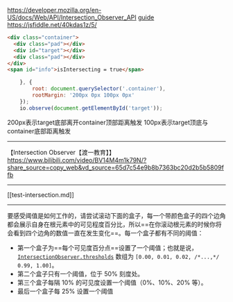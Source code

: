 https://developer.mozilla.org/en-US/docs/Web/API/Intersection_Observer_API
[guide](https://www.bilibili.com/video/BV12G411m7ak/?buvid=XYBA826BA47FA1770A56CAC97CD8F2A3DAE7D&is_story_h5=false&mid=W%2B8vlgPw8%2FLrz5E2mFtVbQ%3D%3D&p=1&plat_id=116&share_from=ugc&share_medium=android&share_plat=android&share_session_id=1d91b5cf-01be-4a74-9b17-bceb207d3207&share_source=WEIXIN&share_tag=s_i&timestamp=1696894246&unique_k=cFTnbuD&up_id=3494367331354766&vd_source=62c8a03e66ff063b9af3e473fadb8049)
https://jsfiddle.net/40kdas1z/5/

```html
<div class="container">
  <div class="pad"></div>
  <div id="target"></div>
  <div class="pad"></div>
</div>
<span id="info">isIntersecting = true</span>
```

```js
    }, {
	    root: document.querySelector('.container'),
		rootMargin: '200px 0px 100px 0px'
    });
    io.observe(document.getElementById('target'));
```
200px表示target底部离开container顶部距离触发
100px表示target顶底与container底部距离触发

---
【Intersection Observer【渡一教育】】 https://www.bilibili.com/video/BV14M4m1k79N/?share_source=copy_web&vd_source=65d7c54e9b8b7363bc20d2b5b5809ffb

---

[[test-intersection.md]]

---
要感受阈值是如何工作的，请尝试滚动下面的盒子，每一个带颜色盒子的四个边角都会展示自身在根元素中的可见程度百分比，所以==在你滚动根元素的时候你将会看到四个边角的数值一直在发生变化==。每一个盒子都有不同的阈值：

- 第一个盒子为==每个可见度百分点==设置了一个阈值；也就是说，[`IntersectionObserver.thresholds`](https://developer.mozilla.org/en-US/docs/Web/API/IntersectionObserver/thresholds "此页面目前仅提供英文版本") 数组为 `[0.00, 0.01, 0.02, /*...,*/ 0.99, 1.00]`。
- 第二个盒子只有一个阈值，位于 50% 刻度处。
- 第三个盒子每隔 10% 的可见度设置一个阈值（0%、10%、20% 等）。
- 最后一个盒子每 25% 设置一个阈值